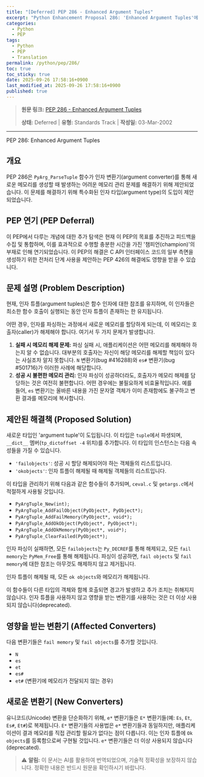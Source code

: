 ```yaml
---
title: "[Deferred] PEP 286 - Enhanced Argument Tuples"
excerpt: "Python Enhancement Proposal 286: 'Enhanced Argument Tuples'에 대한 한국어 번역입니다."
categories:
  - Python
  - PEP
tags:
  - Python
  - PEP
  - Translation
permalink: /python/pep/286/
toc: true
toc_sticky: true
date: 2025-09-26 17:58:16+0900
last_modified_at: 2025-09-26 17:58:16+0900
published: true
---
```

> **원문 링크:** [PEP 286 - Enhanced Argument Tuples](https://peps.python.org/pep-0286/)
>
> **상태:** Deferred | **유형:** Standards Track | **작성일:** 03-Mar-2002



---

PEP 286: Enhanced Argument Tuples

## 개요
PEP 286은 `PyArg_ParseTuple` 함수가 인자 변환기(argument converter)를 통해 새로운 메모리를 생성할 때 발생하는 어려운 메모리 관리 문제를 해결하기 위해 제안되었습니다. 이 문제를 해결하기 위해 특수화된 인자 타입(argument type)의 도입이 제안되었습니다.

## PEP 연기 (PEP Deferral)
이 PEP에서 다루는 개념에 대한 추가 탐색은 현재 이 PEP의 목표를 추진하고 피드백을 수집 및 통합하며, 이를 효과적으로 수행할 충분한 시간을 가진 '챔피언(champion)'의 부재로 인해 연기되었습니다. 이 PEP의 해결은 C API 인터페이스 코드의 일부 측면을 생성하기 위한 전처리 단계 사용을 제안하는 PEP 426의 해결에도 영향을 받을 수 있습니다.

## 문제 설명 (Problem Description)
현재, 인자 튜플(argument tuples)은 함수 인자에 대한 참조를 유지하며, 이 인자들은 최소한 함수 호출이 실행되는 동안 인자 튜플이 존재하는 한 유지됩니다.

어떤 경우, 인자를 파싱하는 과정에서 새로운 메모리를 할당하게 되는데, 이 메모리는 호출자(caller)가 해제해야 합니다. 여기서 두 가지 문제가 발생합니다.

1.  **실패 시 메모리 해제 문제:** 파싱 실패 시, 애플리케이션은 어떤 메모리를 해제해야 하는지 알 수 없습니다. 대부분의 호출자는 자신이 해당 메모리를 해제할 책임이 있다는 사실조차 알지 못합니다. `N` 변환기(bug #416288)와 `es#` 변환기(bug #501716)가 이러한 사례에 해당합니다.
2.  **성공 시 불편한 메모리 관리:** 인자 파싱이 성공하더라도, 호출자가 메모리 해제를 담당하는 것은 여전히 불편합니다. 어떤 경우에는 불필요하게 비효율적입니다. 예를 들어, `es` 변환기는 올바른 내용을 가진 문자열 객체가 이미 존재함에도 불구하고 변환 결과를 메모리에 복사합니다.

## 제안된 해결책 (Proposed Solution)
새로운 타입인 'argument tuple'이 도입됩니다. 이 타입은 `tuple`에서 파생되며, `__dict__` 멤버(`tp_dictoffset -4` 위치)를 추가합니다. 이 타입의 인스턴스는 다음 속성들을 가질 수 있습니다.

*   `'failobjects'`: 성공 시 할당 해제되어야 하는 객체들의 리스트입니다.
*   `'okobjects'`: 인자 튜플이 해제될 때 해제될 객체들의 리스트입니다.

이 타입을 관리하기 위해 다음과 같은 함수들이 추가되며, `ceval.c` 및 `getargs.c`에서 적절하게 사용될 것입니다.

*   `PyArgTuple_New(int);`
*   `PyArgTuple_AddFailObject(PyObject*, PyObject*);`
*   `PyArgTuple_AddFailMemory(PyObject*, void*);`
*   `PyArgTuple_AddOkObject(PyObject*, PyObject*);`
*   `PyArgTuple_AddOkMemory(PyObject*, void*);`
*   `PyArgTuple_ClearFailed(PyObject*);`

인자 파싱이 실패하면, 모든 `failobjects`는 `Py_DECREF`를 통해 해제되고, 모든 `fail memory`는 `PyMem_Free`를 통해 해제됩니다. 파싱이 성공하면, `fail objects` 및 `fail memory`에 대한 참조는 아무것도 해제하지 않고 제거됩니다.

인자 튜플이 해제될 때, 모든 `ok objects`와 메모리가 해제됩니다.

이 함수들이 다른 타입의 객체와 함께 호출되면 경고가 발생하고 추가 조치는 취해지지 않습니다. 인자 튜플을 사용하지 않고 영향을 받는 변환기를 사용하는 것은 더 이상 사용되지 않습니다(deprecated).

## 영향을 받는 변환기 (Affected Converters)
다음 변환기들은 `fail memory` 및 `fail objects`를 추가할 것입니다.
*   `N`
*   `es`
*   `et`
*   `es#`
*   `et#` (변환기에 메모리가 전달되지 않는 경우)

## 새로운 변환기 (New Converters)
유니코드(Unicode) 변환을 단순화하기 위해, `e*` 변환기들은 `E*` 변환기들(예: `Es`, `Et`, `Es#`, `Et#`)로 복제됩니다. `E*` 변환기들의 사용법은 `e*` 변환기들과 동일하지만, 애플리케이션이 결과 메모리를 직접 관리할 필요가 없다는 점이 다릅니다. 이는 인자 튜플에 `Ok objects`를 등록함으로써 구현될 것입니다. `e*` 변환기들은 더 이상 사용되지 않습니다(deprecated).

> ⚠️ **알림:** 이 문서는 AI를 활용하여 번역되었으며, 기술적 정확성을 보장하지 않습니다. 정확한 내용은 반드시 원문을 확인하시기 바랍니다.